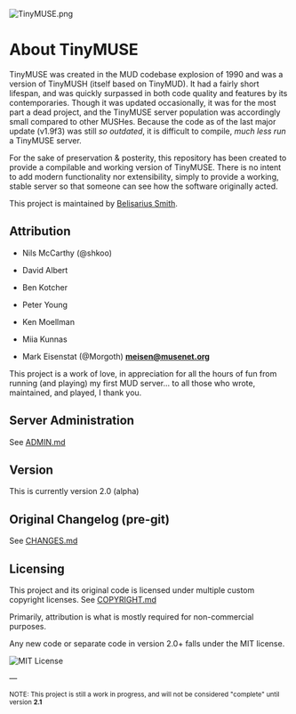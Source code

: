 ![TinyMUSE.png](https://belisariussmith.com/external/TinyMUSE.png "TinyMUSE.png")

# About TinyMUSE

TinyMUSE was created in the MUD codebase explosion of 1990 and was a version of TinyMUSH (itself based on TinyMUD). It had a fairly short lifespan, and was quickly surpassed in both code quality and features by its contemporaries. Though it was updated occasionally, it was for the most part a dead project, and the TinyMUSE server population was accordingly small compared to other MUSHes. Because the code as of the last major update (v1.9f3) was still *so outdated*, it is difficult to compile, *much less run* a TinyMUSE server.

For the sake of preservation & posterity, this repository has been created to provide a compilable and working version of TinyMUSE. There is no intent to add modern functionality nor extensibility, simply to provide a working, stable server so that someone can see how the software originally acted.

This project is maintained by [Belisarius Smith](https://www.belisariussmith.com/ "Belisarius Smith").

## Attribution

- Nils McCarthy (@shkoo)
- David Albert

- Ben Kotcher
- Peter Young
- Ken Moellman
- Miia Kunnas

- Mark Eisenstat (@Morgoth) **meisen@musenet.org**

This project is a work of love, in appreciation for all the hours of fun from running (and playing) my first MUD server... to all those who wrote, maintained, and played, I thank you.

## Server Administration

See [ADMIN.md](ADMIN.md)

## Version

This is currently version 2.0 (alpha)

## Original Changelog (pre-git)

See [CHANGES.md](CHANGES.md)

## Licensing

This project and its original code is licensed under multiple custom copyright licenses. See [COPYRIGHT.md](COPYRIGHT.md)

Primarily, attribution is what is mostly required for non-commercial purposes.

Any new code or separate code in version 2.0+ falls under the MIT license.

![MIT License](https://belisariussmith.com/external/mitlicense.png)

—

<sup>NOTE: This project is still a work in progress, and will not be considered "complete" until version **2.1**</sup>
